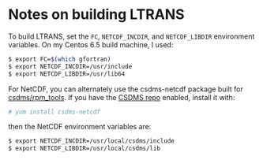# Notes on building LTRANS

To build LTRANS, set the `FC`, `NETCDF_INCDIR`, 
and `NETCDF_LIBDIR` environment variables.
On my Centos 6.5 build machine, 
I used:
```bash
$ export FC=$(which gfortran)
$ export NETCDF_INCDIR=/usr/include
$ export NETCDF_LIBDIR=/usr/lib64
```

For NetCDF, 
you can alternately use the csdms-netcdf package built
for [csdms/rpm_tools](https://github.com/csdms/rpm_tools).
If you have the [CSDMS repo](http://csdms.colorado.edu/repo/) enabled,
install it with:
```bash
# yum install csdms-netcdf
```
then the NetCDF environment variables are:
```bash
$ export NETCDF_INCDIR=/usr/local/csdms/include
$ export NETCDF_LIBDIR=/usr/local/csdms/lib
```
